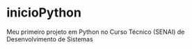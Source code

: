 # inicioPython
Meu primeiro projeto em Python no Curso Técnico (SENAI) de Desenvolvimento de Sistemas
